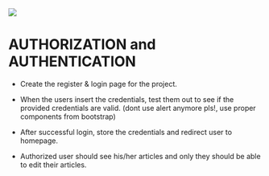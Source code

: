 <img src="./src/assets/medium_wordmark.png"/>

### <h1> AUTHORIZATION and AUTHENTICATION </h1>

- Create the register & login page for the project.

- When the users insert the credentials, test them out to see if the provided credentials are valid. (dont use alert anymore pls!, use proper components from bootstrap)

-  After successful login, store the credentials and redirect user to homepage.

- Authorized user should see his/her articles and only they should be able to edit their articles.


